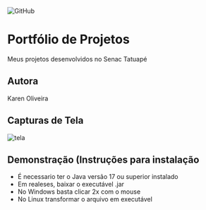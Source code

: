 ![GitHub](https://img.shields.io/github/license/karenoliveiraw/portfolio-java?style=for-the-badge)
# Portfólio de Projetos
Meus projetos desenvolvidos no Senac Tatuapé 
## Autora
Karen Oliveira
## Capturas de Tela
![tela](https://github.com/karenoliveiraw/portfolio-java/blob/main/img/Portfolio.png](https://raw.githubusercontent.com/karenoliveiraw/portfolio-java/main/img/portfolio.png))
## Demonstração (Instruções para instalação
-  É necessario ter o Java versão 17 ou superior instalado
-  Em realeses, baixar o executável .jar 
-  No Windows basta clicar 2x com o mouse
-  No Linux transformar o arquivo em executável 
